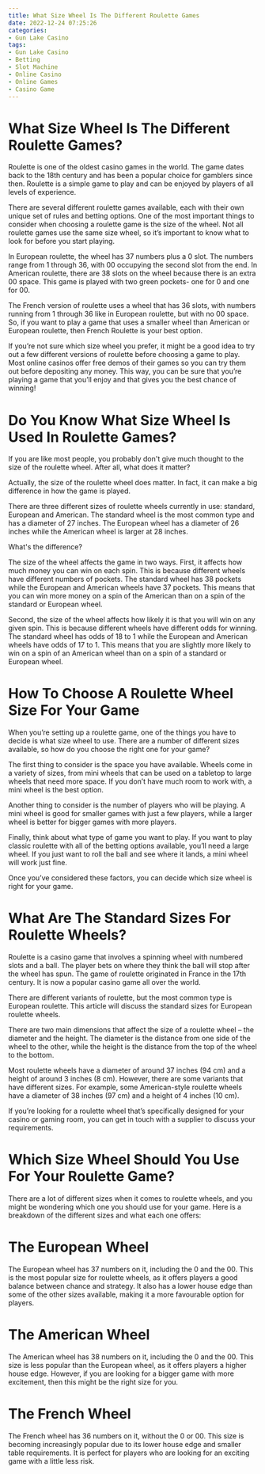 ```yaml
---
title: What Size Wheel Is The Different Roulette Games
date: 2022-12-24 07:25:26
categories:
- Gun Lake Casino
tags:
- Gun Lake Casino
- Betting
- Slot Machine
- Online Casino
- Online Games
- Casino Game
---
```



#  What Size Wheel Is The Different Roulette Games?

Roulette is one of the oldest casino games in the world. The game dates back to the 18th century and has been a popular choice for gamblers since then. Roulette is a simple game to play and can be enjoyed by players of all levels of experience.

There are several different roulette games available, each with their own unique set of rules and betting options. One of the most important things to consider when choosing a roulette game is the size of the wheel. Not all roulette games use the same size wheel, so it’s important to know what to look for before you start playing.

In European roulette, the wheel has 37 numbers plus a 0 slot. The numbers range from 1 through 36, with 00 occupying the second slot from the end. In American roulette, there are 38 slots on the wheel because there is an extra 00 space. This game is played with two green pockets- one for 0 and one for 00.

The French version of roulette uses a wheel that has 36 slots, with numbers running from 1 through 36 like in European roulette, but with no 00 space. So, if you want to play a game that uses a smaller wheel than American or European roulette, then French Roulette is your best option.

If you’re not sure which size wheel you prefer, it might be a good idea to try out a few different versions of roulette before choosing a game to play. Most online casinos offer free demos of their games so you can try them out before depositing any money. This way, you can be sure that you’re playing a game that you’ll enjoy and that gives you the best chance of winning!

#  Do You Know What Size Wheel Is Used In Roulette Games?

If you are like most people, you probably don't give much thought to the size of the roulette wheel. After all, what does it matter?

Actually, the size of the roulette wheel does matter. In fact, it can make a big difference in how the game is played.

There are three different sizes of roulette wheels currently in use: standard, European and American. The standard wheel is the most common type and has a diameter of 27 inches. The European wheel has a diameter of 26 inches while the American wheel is larger at 28 inches.

What's the difference?

The size of the wheel affects the game in two ways. First, it affects how much money you can win on each spin. This is because different wheels have different numbers of pockets. The standard wheel has 38 pockets while the European and American wheels have 37 pockets. This means that you can win more money on a spin of the American than on a spin of the standard or European wheel.

Second, the size of the wheel affects how likely it is that you will win on any given spin. This is because different wheels have different odds for winning. The standard wheel has odds of 18 to 1 while the European and American wheels have odds of 17 to 1. This means that you are slightly more likely to win on a spin of an American wheel than on a spin of a standard or European wheel.

#  How To Choose A Roulette Wheel Size For Your Game

When you’re setting up a roulette game, one of the things you have to decide is what size wheel to use. There are a number of different sizes available, so how do you choose the right one for your game?

The first thing to consider is the space you have available. Wheels come in a variety of sizes, from mini wheels that can be used on a tabletop to large wheels that need more space. If you don’t have much room to work with, a mini wheel is the best option.

Another thing to consider is the number of players who will be playing. A mini wheel is good for smaller games with just a few players, while a larger wheel is better for bigger games with more players.

Finally, think about what type of game you want to play. If you want to play classic roulette with all of the betting options available, you’ll need a large wheel. If you just want to roll the ball and see where it lands, a mini wheel will work just fine.

Once you’ve considered these factors, you can decide which size wheel is right for your game.

#  What Are The Standard Sizes For Roulette Wheels?

Roulette is a casino game that involves a spinning wheel with numbered slots and a ball. The player bets on where they think the ball will stop after the wheel has spun. 
The game of roulette originated in France in the 17th century. It is now a popular casino game all over the world.

There are different variants of roulette, but the most common type is European roulette. This article will discuss the standard sizes for European roulette wheels.

There are two main dimensions that affect the size of a roulette wheel – the diameter and the height. The diameter is the distance from one side of the wheel to the other, while the height is the distance from the top of the wheel to the bottom.

Most roulette wheels have a diameter of around 37 inches (94 cm) and a height of around 3 inches (8 cm). However, there are some variants that have different sizes. For example, some American-style roulette wheels have a diameter of 38 inches (97 cm) and a height of 4 inches (10 cm).

If you’re looking for a roulette wheel that’s specifically designed for your casino or gaming room, you can get in touch with a supplier to discuss your requirements.

#  Which Size Wheel Should You Use For Your Roulette Game?

There are a lot of different sizes when it comes to roulette wheels, and you might be wondering which one you should use for your game. Here is a breakdown of the different sizes and what each one offers:

# The European Wheel

The European wheel has 37 numbers on it, including the 0 and the 00. This is the most popular size for roulette wheels, as it offers players a good balance between chance and strategy. It also has a lower house edge than some of the other sizes available, making it a more favourable option for players.

# The American Wheel

The American wheel has 38 numbers on it, including the 0 and the 00. This size is less popular than the European wheel, as it offers players a higher house edge. However, if you are looking for a bigger game with more excitement, then this might be the right size for you.

# The French Wheel

The French wheel has 36 numbers on it, without the 0 or 00. This size is becoming increasingly popular due to its lower house edge and smaller table requirements. It is perfect for players who are looking for an exciting game with a little less risk.